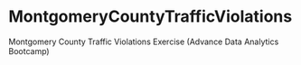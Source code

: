 # MontgomeryCountyTrafficViolations
Montgomery County Traffic Violations Exercise (Advance Data Analytics Bootcamp)
